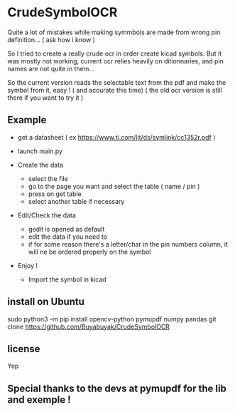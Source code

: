 # CrudeSymbolOCR

Quite a lot of mistakes while making symmbols are made from wrong pin definition...
( ask how i know )

So I tried to create a really crude ocr in order create kicad symbols.
But it was mostly not working, current ocr relies heavily on ditionnaries,
and pin names are not quite in them...

So the current version reads the selectable text from the pdf
and make the symbol from it, easy ! ( and accurate this time)
( the old ocr version is still there if you want to try it )

## Example

- get a datasheet ( ex https://www.ti.com/lit/ds/symlink/cc1352r.pdf )
- launch main.py

- Create the data
  - select the file
  - go to the page you want and select the table ( name / pin )
  - press on get table
  - select another table if necessary
- Edit/Check the data
  - gedit is opened as default
  - edit the data if you need to
  - if for some reason there's a letter/char in the pin numbers column, it will ne be ordered properly on the symbol
- Enjoy !
  - Import the symbol in kicad

## install on Ubuntu

sudo  python3 -m pip install opencv-python pymupdf numpy pandas
git clone https://github.com/Buyabuyak/CrudeSymbolOCR

## license

Yep

## Special thanks to the devs at pymupdf for the lib and exemple !